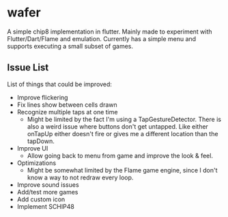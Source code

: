 # wafer

A simple chip8 implementation in flutter. Mainly made to experiment with Flutter/Dart/Flame and emulation.
Currently has a simple menu and supports executing a small subset of games.

## Issue List

List of things that could be improved:

- Improve flickering
- Fix lines show between cells drawn
- Recognize multiple taps at one time
    - Might be limited by the fact I'm using a TapGestureDetector. There is also a weird issue where buttons don't get untapped. Like either onTapUp either doesn't fire or gives me a different location than the tapDown.
- Improve UI
    - Allow going back to menu from game and improve the look & feel.
- Optimizations
    - Might be somewhat limited by the Flame game engine, since I don't know a way to not redraw every loop.
- Improve sound issues
- Add/test more games
- Add custom icon
- Implement SCHIP48
